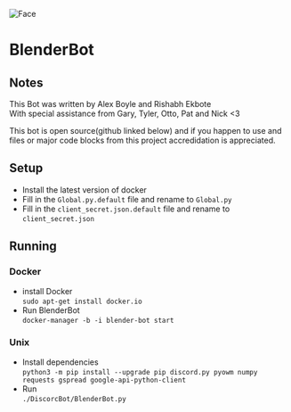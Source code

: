 ![Face](http://imgur.com/5fBK3NV)
# BlenderBot
## Notes
  This Bot was written by Alex Boyle and Rishabh Ekbote  
With special assistance from Gary, Tyler, Otto, Pat and Nick <3

  This bot is open source(github linked below) and if you happen to use and files or major code blocks from this project accredidation is appreciated.  
## Setup
- Install the latest version of docker
- Fill in the `Global.py.default` file and rename to `Global.py` 
- Fill in the `client_secret.json.default` file and rename to `client_secret.json`  
## Running  
### Docker  
- install Docker   
`sudo apt-get install docker.io`  
- Run BlenderBot  
`docker-manager -b -i blender-bot start`  
### Unix
- Install dependencies  
`python3 -m pip install --upgrade pip discord.py pyowm numpy requests gspread google-api-python-client`  
- Run  
`./DiscorcBot/BlenderBot.py`  
